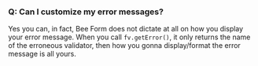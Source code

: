 ### Q: Can I customize my error messages?

Yes you can, in fact, Bee Form does not dictate at all on how you display your error message. When you call `fv.getError()`, it only returns the name of the erroneous validator, then how you gonna display/format the error message is all yours.